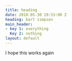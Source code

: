 ```yaml
---
title: heading
date: 2018-05-30 19:53:00 Z
heading: bart simpson
main_header:
- key 1: everything
  Key 2: nothing
layout: default
---
```


I hope this works again
